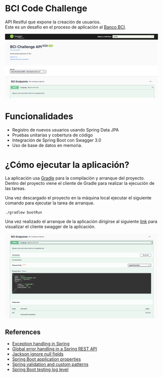 # BCI Code Challenge

API Restful que expone la creación de usuarios. \
Este es un desafio en el proceso de aplicación al [Banco BCI](https://www.bci.cl/personas).

![swagger](./docs/swagger.png)

# Funcionalidades

- Registro de nuevos usuarios usando Spring Data JPA
- Pruebas unitarias y cobertura de código
- Integración de Spring Boot con Swagger 3.0
- Uso de base de datos en memoria.

# ¿Cómo ejecutar la aplicación?

La aplicación usa [Gradle](https://gradle.org/) para la compilación y arranque del proyecto. Dentro del proyecto viene el cliente de Gradle para realizar la ejecución de las tareas.

Una vez descargado el proyecto en la máquina local ejecutar el siguiente comando para ejecutar la tarea de arranque.

```(shell)
./gradlew bootRun
```

Una vez realizado el arranque de la aplicación dirigirse al siguiente [link](http://localhost:8080/swagger-ui/index.html) para visualizar el cliente swagger de la aplicación.

![swagger endpoint](./docs/swagger-endpoint.png)

## References

- [Exception handling in Spring](https://spring.io/blog/2013/11/01/exception-handling-in-spring-mvc)
- [Global error handling in a Spring REST API](https://www.baeldung.com/global-error-handler-in-a-spring-rest-api)
- [Jackson ignore null fields](https://www.baeldung.com/jackson-ignore-null-fields)
- [Spring Boot application properties](https://docs.spring.io/spring-boot/docs/current/reference/html/application-properties.html)
- [Spring validation and custom patterns](https://stackoverflow.com/questions/49887489/java-spring-validation-and-custom-patterns)
- [Spring Boot testing log level](https://www.baeldung.com/spring-boot-testing-log-level)